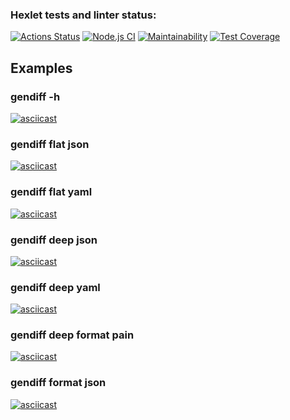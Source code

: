 ### Hexlet tests and linter status:
[![Actions Status](https://github.com/strelov1/frontend-project-lvl2/workflows/hexlet-check/badge.svg)](https://github.com/strelov1/frontend-project-lvl2/actions)
[![Node.js CI](https://github.com/strelov1/frontend-project-lvl2/workflows/Node.js%20CI/badge.svg)](https://github.com/strelov1/frontend-project-lvl2/actions?query=workflow%3A%22Node.js+CI%22)
[![Maintainability](https://api.codeclimate.com/v1/badges/ea99a90ce74af197d0ac/maintainability)](https://codeclimate.com/github/strelov1/frontend-project-lvl2/maintainability)
[![Test Coverage](https://api.codeclimate.com/v1/badges/ea99a90ce74af197d0ac/test_coverage)](https://codeclimate.com/github/strelov1/frontend-project-lvl2/test_coverage)

## Examples


### gendiff -h
[![asciicast](https://asciinema.org/a/Y45Sbnu6OLVmbDAyttTITpXgS.png)](https://asciinema.org/a/Y45Sbnu6OLVmbDAyttTITpXgS)

### gendiff flat json
[![asciicast](https://asciinema.org/a/tF2LYJKfgAdTl5R2xoyBGRTkB.png)](https://asciinema.org/a/tF2LYJKfgAdTl5R2xoyBGRTkB)

### gendiff flat yaml
[![asciicast](https://asciinema.org/a/RCUG3i9qSzP5L3lcBPzG3MF1a.png)](https://asciinema.org/a/RCUG3i9qSzP5L3lcBPzG3MF1a)

### gendiff deep json
[![asciicast](https://asciinema.org/a/Ek6jMGzLwYgd8tyAcohhiraYs.png)](https://asciinema.org/a/Ek6jMGzLwYgd8tyAcohhiraYs)

### gendiff deep yaml
[![asciicast](https://asciinema.org/a/jeoHSFcw93qDq1qR3I4hayPj0.png)](https://asciinema.org/a/jeoHSFcw93qDq1qR3I4hayPj0)

### gendiff deep format pain 
[![asciicast](https://asciinema.org/a/YP4z9uKYE2unnm6MFkSlPJQtZ.png)](https://asciinema.org/a/YP4z9uKYE2unnm6MFkSlPJQtZ)


### gendiff format json 
[![asciicast](https://asciinema.org/a/TaT4IRuVrIA598ihsOhpHmlOB.png)](https://asciinema.org/a/TaT4IRuVrIA598ihsOhpHmlOB)



